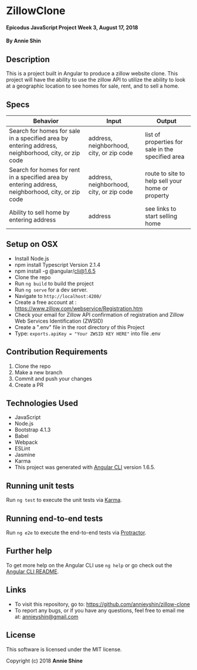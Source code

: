 # ZillowClone

#### Epicodus JavaScript Project Week 3, August 17, 2018

#### By Annie Shin

## Description

This is a project built in Angular to produce a zillow website clone. This project will have the ability to use the zillow API to utilize the ability to look at a geographic location to see homes for sale, rent, and to sell a home.  


## Specs

| Behavior | Input | Output |
|----------|-------|--------|
| Search for homes for sale in a specified area by entering address, neighborhood, city, or zip code| address, neighborhood, city, or zip code | list of properties for sale in the specified area
| Search for homes for rent in a specified area by entering address, neighborhood, city, or zip code| address, neighborhood, city, or zip code | route to site to help sell your home or property |
| Ability to sell home by entering address| address| see links to start selling home|

## Setup on OSX

* Install Node.js
* npm install Typescript Version 2.1.4
* npm install -g @angular/cli@1.6.5
* Clone the repo
* Run `ng build` to build the project
* Run `ng serve` for a dev server.
* Navigate to `http://localhost:4200/`
* Create a free account at : https://www.zillow.com/webservice/Registration.htm
* Check your email for Zillow API confirmation of registration and Zillow Web Services Identification (ZWSID)
* Create a ".env" file in the root directory of this Project
* Type: `exports.apiKey = "Your ZWSID KEY HERE"` into file .env

## Contribution Requirements

1. Clone the repo
1. Make a new branch
1. Commit and push your changes
1. Create a PR

## Technologies Used

* JavaScript
* Node.js
* Bootstrap 4.1.3
* Babel
* Webpack
* ESLint
* Jasmine
* Karma
* This project was generated with [Angular CLI](https://github.com/angular/angular-cli) version 1.6.5.

## Running unit tests

Run `ng test` to execute the unit tests via [Karma](https://karma-runner.github.io).

## Running end-to-end tests

Run `ng e2e` to execute the end-to-end tests via [Protractor](http://www.protractortest.org/).

## Further help

To get more help on the Angular CLI use `ng help` or go check out the [Angular CLI README](https://github.com/angular/angular-cli/blob/master/README.md).

## Links

* To visit this repository, go to: https://github.com/annieyshin/zillow-clone
* To report any bugs, or if you have any questions, feel free to email me at: annieyshin@gmail.com

## License

This software is licensed under the MIT license.

Copyright (c) 2018 **Annie Shine**
